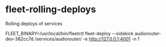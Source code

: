 # fleet-rolling-deploys
Rolling deploys of services



FLEET_BINARY=/usr/local/bin/fleetctl fleet-deploy --sidekick audiorouter-dev-382cc7d /services/audiorouter/ -e http://127.0.0.1:4001 -n 1
